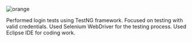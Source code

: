 ![orange](https://github.com/Prateek053/OrangeHRM/assets/169148312/0f3f2fa6-8c40-41ea-b7e0-07dc90988b86)

Performed login tests using TestNG framework.
Focused on testing with valid credentials.
Used Selenium WebDriver for the testing process.
Used Eclipse IDE for coding work.
